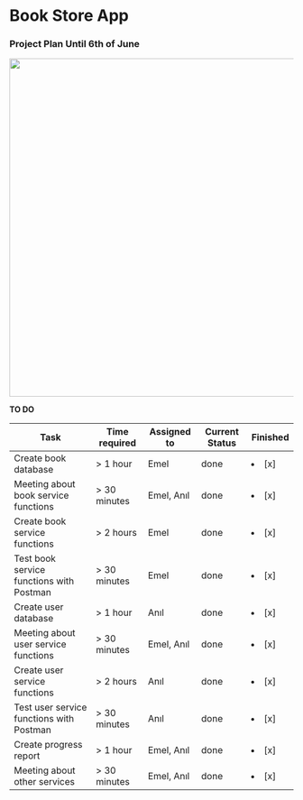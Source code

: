 # Book Store App


### Project Plan Until 6th of June

<img src="https://user-images.githubusercontent.com/43893190/171276008-d436207b-35f0-470e-9b08-719e001e68c1.png" width="600"/>

**TO DO**

| Task           | Time required | Assigned to   | Current Status | Finished | 
|----------------|---------------|---------------|----------------|-----------|
| Create book database | > 1 hour  | Emel | done | <li> [x] </li>
| Meeting about book service functions | > 30 minutes  | Emel, Anıl | done | <li> [x] </li>
| Create book service functions   | > 2 hours  | Emel  | done | <li> [x] </li>
| Test book service functions with Postman   | > 30 minutes  | Emel  | done | <li> [x] </li>
| Create user database | > 1 hour  | Anıl | done | <li> [x] </li>
| Meeting about user service functions | > 30 minutes  | Emel, Anıl | done | <li> [x] </li>
| Create user service functions   | > 2 hours  | Anıl  | done | <li> [x] </li>
| Test user service functions with Postman   | > 30 minutes  | Anıl  | done | <li> [x] </li>
| Create progress report   | > 1 hour  | Emel, Anıl  | done | <li> [x] </li>
| Meeting about other services   | > 30 minutes  | Emel, Anıl  | done | <li> [x] </li>
